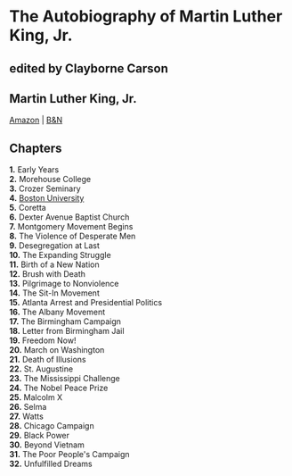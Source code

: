 # The Autobiography of Martin Luther King, Jr.
## edited by Clayborne Carson
## Martin Luther King, Jr.
[Amazon](https://www.amazon.com/Autobiography-Martin-Luther-King-Jr/dp/0446676500/ref=sr_1_1?ie=UTF8&qid=1509817887&sr=8-1&keywords=autobiography+of+martin+luther+king) | [B&N](https://www.barnesandnoble.com/w/autobiography-of-martin-luther-king-jr-martin-luther-king-jr/1100623229?ean=9780446676502#/)
## Chapters
**1.** Early Years  
**2.** Morehouse College  
**3.** Crozer Seminary    
**4.** [Boston University](chapter_04.md)  
**5.** Coretta  
**6.** Dexter Avenue Baptist Church  
**7.** Montgomery Movement Begins  
**8.** The Violence of Desperate Men  
**9.** Desegregation at Last  
**10.** The Expanding Struggle  
**11.** Birth of a New Nation  
**12.** Brush with Death  
**13.** Pilgrimage to Nonviolence  
**14.** The Sit-In Movement  
**15.** Atlanta Arrest and Presidential Politics  
**16.** The Albany Movement  
**17.** The Birmingham Campaign  
**18.** Letter from Birmingham Jail  
**19.** Freedom Now!  
**20.** March on Washington  
**21.** Death of Illusions  
**22.** St. Augustine  
**23.** The Mississippi Challenge  
**24.** The Nobel Peace Prize  
**25.** Malcolm X  
**26.** Selma  
**27.** Watts  
**28.** Chicago Campaign  
**29.** Black Power  
**30.** Beyond Vietnam  
**31.** The Poor People's Campaign  
**32.** Unfulfilled Dreams  
